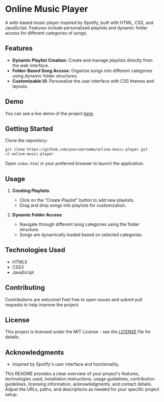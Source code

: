 
# Online Music Player

A web-based music player inspired by Spotify, built with HTML, CSS, and JavaScript. Features include personalized playlists and dynamic folder access for different categories of songs.

## Features

- **Dynamic Playlist Creation**: Create and manage playlists directly from the web interface.
- **Folder-Based Song Access**: Organize songs into different categories using dynamic folder structures.
- **Customizable UI**: Personalize the user interface with CSS themes and layouts.

## Demo

You can see a live demo of the project [here](https://trialsite.freewebhostmost.com/).

## Getting Started

Clone the repository:

```bash
git clone https://github.com/yourusername/online-music-player.git
cd online-music-player
```

Open `index.html` in your preferred browser to launch the application.

## Usage

1. **Creating Playlists**:
   - Click on the "Create Playlist" button to add new playlists.
   - Drag and drop songs into playlists for customization.

2. **Dynamic Folder Access**:
   - Navigate through different song categories using the folder structure.
   - Songs are dynamically loaded based on selected categories.

## Technologies Used

- HTML5
- CSS3
- JavaScript

## Contributing

Contributions are welcome! Feel free to open issues and submit pull requests to help improve the project.

## License

This project is licensed under the MIT License - see the [LICENSE](LICENSE) file for details.

## Acknowledgments

- Inspired by Spotify's user interface and functionality.

This README provides a clear overview of your project's features, technologies used, installation instructions, usage guidelines, contribution guidelines, licensing information, acknowledgments, and contact details. Adjust the URLs, paths, and descriptions as needed for your specific project setup.
